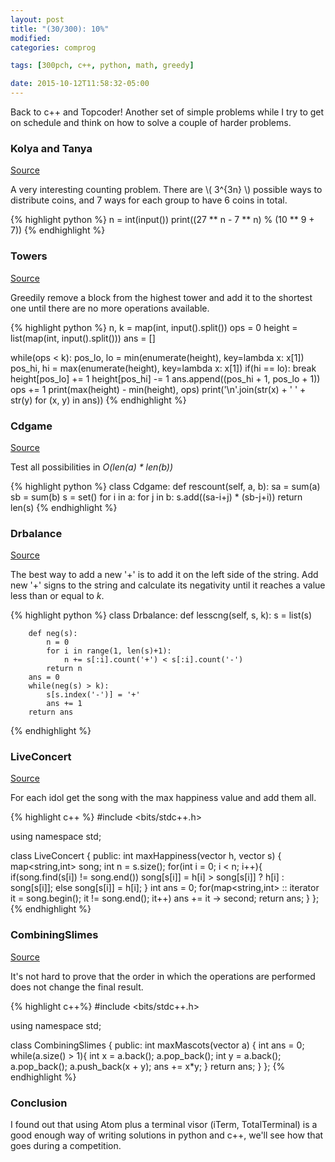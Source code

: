 ```yaml
---
layout: post
title: "(30/300): 10%"
modified:
categories: comprog

tags: [300pch, c++, python, math, greedy]

date: 2015-10-12T11:58:32-05:00
---
```


Back to c++ and Topcoder! Another set of simple problems while I try to get on schedule and think on how to solve a couple of harder problems.

### Kolya and Tanya
<a href="http://codeforces.com/problemset/problem/584/B" target="_blank">Source</a>

A very interesting counting problem. There are \\( 3^{3n} \\) possible ways to distribute coins, and 7 ways for each group to have 6 coins in total.

{% highlight python %}
n = int(input())
print((27 ** n - 7 ** n) % (10 ** 9 + 7))
{% endhighlight %}

### Towers
<a href="http://codeforces.com/problemset/problem/479/B" target="_blank">Source</a>

Greedily remove a block from the highest tower and add it to the shortest one until there are no more operations available.

{% highlight python %}
n, k = map(int, input().split())
ops = 0
height = list(map(int, input().split()))
ans = []

while(ops < k):
    pos_lo, lo = min(enumerate(height), key=lambda x: x[1])
    pos_hi, hi = max(enumerate(height), key=lambda x: x[1])
    if(hi == lo):
        break
    height[pos_lo] += 1
    height[pos_hi] -= 1
    ans.append((pos_hi + 1, pos_lo + 1))
    ops += 1
print(max(height) - min(height), ops)
print('\n'.join(str(x) + ' ' + str(y) for (x, y) in ans))
{% endhighlight %}

### Cdgame
<a href="http://community.topcoder.com/stat?c=problem_statement&pm=14062&rd=16550" target="_blank">Source</a>

Test all possibilities in *O(len(a) * len(b))*

{% highlight python %}
class Cdgame:
    def rescount(self, a, b):
        sa = sum(a)
        sb = sum(b)
        s = set()
        for i in a:
            for j in b:
                s.add((sa-i+j) * (sb-j+i))
        return len(s)
{% endhighlight %}

### Drbalance
<a href="http://community.topcoder.com/stat?c=problem_statement&rd=16550&pm=14060" target="_blank">Source</a>

The best way to add a new '+' is to add it on the left side of the string. Add new '+' signs to the string and calculate its negativity until it reaches a value less than or equal to *k*.

{% highlight python %}
class Drbalance:
    def lesscng(self, s, k):
        s = list(s)

        def neg(s):
            n = 0
            for i in range(1, len(s)+1):
                n += s[:i].count('+') < s[:i].count('-')
            return n
        ans = 0
        while(neg(s) > k):
            s[s.index('-')] = '+'
            ans += 1
        return ans
{% endhighlight %}

### LiveConcert
<a href="http://community.topcoder.com/stat?c=problem_statement&pm=13948&rd=16549" target="_blank">Source</a>

For each idol get the song with the max happiness value and add them all.

{% highlight c++ %}
#include <bits/stdc++.h>

using namespace std;

class LiveConcert {
public:
  int maxHappiness(vector <int> h, vector <string> s) {
    map<string,int> song;
    int n = s.size();
    for(int i = 0; i < n; i++){
      if(song.find(s[i]) != song.end())
        song[s[i]] = h[i] > song[s[i]] ? h[i] : song[s[i]];
      else song[s[i]] = h[i];
    }
    int ans = 0;
    for(map<string,int> :: iterator it = song.begin(); it != song.end(); it++)
      ans += it -> second;
    return ans;
  }
};
{% endhighlight %}

### CombiningSlimes
<a href="http://community.topcoder.com/stat?c=problem_statement&pm=13947&rd=16549" target="_blank">Source</a>

It's not hard to prove that the order in which the operations are performed does not change the final result.

{% highlight c++%}
#include <bits/stdc++.h>

using namespace std;

class CombiningSlimes {
public:
  int maxMascots(vector <int> a) {
    int ans = 0;
    while(a.size() > 1){
      int x = a.back(); a.pop_back();
      int y = a.back(); a.pop_back();
      a.push_back(x + y);
      ans += x*y;
    }
    return ans;
  }
};
{% endhighlight %}

### Conclusion

I found out that using Atom plus a terminal visor (iTerm, TotalTerminal) is a good enough way of writing solutions in python and c++, we'll see how that goes during a competition.
